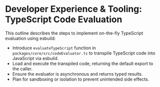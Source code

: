 # Developer Experience & Tooling: TypeScript Code Evaluation

This outline describes the steps to implement on-the-fly TypeScript evaluation using esbuild:

- Introduce `evaluateTypeScript` function in `packages/core/src/codeEvaluator.ts` to transpile TypeScript code into JavaScript via esbuild.
- Load and execute the transpiled code, returning the default export to the caller.
- Ensure the evaluator is asynchronous and returns typed results.
- Plan for sandboxing or isolation to prevent unintended side effects. 